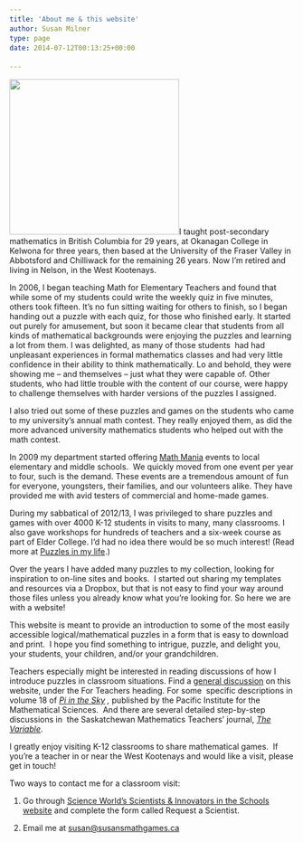 ```yaml
---
title: 'About me & this website'
author: Susan Milner
type: page
date: 2014-07-12T00:13:25+00:00

---
```

[<img loading="lazy" class="wp-image-30 size-medium alignright" src="/wp-content/uploads/2014/07/for-website-5-300x275.jpg" alt="" width="300" height="275" srcset="https://susansmathgames.pims.math.ca/wp-content/uploads/2014/07/for-website-5-300x275.jpg 300w, https://susansmathgames.pims.math.ca/wp-content/uploads/2014/07/for-website-5-1024x940.jpg 1024w, https://susansmathgames.pims.math.ca/wp-content/uploads/2014/07/for-website-5.jpg 2000w" sizes="(max-width: 300px) 100vw, 300px" />][1]I taught post-secondary mathematics in British Columbia for 29 years, at Okanagan College in Kelwona for three years, then based at the University of the Fraser Valley in Abbotsford and Chilliwack for the remaining 26 years. Now I&#8217;m retired and living in Nelson, in the West Kootenays.

In 2006, I began teaching Math for Elementary Teachers and found that while some of my students could write the weekly quiz in five minutes, others took fifteen. It&#8217;s no fun sitting waiting for others to finish, so I began handing out a puzzle with each quiz, for those who finished early. It started out purely for amusement, but soon it became clear that students from all kinds of mathematical backgrounds were enjoying the puzzles and learning a lot from them. I was delighted, as many of those students  had had unpleasant experiences in formal mathematics classes and had very little confidence in their ability to think mathematically. Lo and behold, they were showing me &#8211; and themselves &#8211; just what they were capable of. Other students, who had little trouble with the content of our course, were happy to challenge themselves with harder versions of the puzzles I assigned.

I also tried out some of these puzzles and games on the students who came to my university&#8217;s annual math contest. They really enjoyed them, as did the more advanced university mathematics students who helped out with the math contest.

In 2009 my department started offering <a title="math mania" href="https://www.ufv.ca/math/science-in-the-community/math-mania/" target="_blank" rel="noopener">Math Mania</a> events to local elementary and middle schools.  We quickly moved from one event per year to four, such is the demand. These events are a tremendous amount of fun for everyone, youngsters, their families, and our volunteers alike. They have provided me with avid testers of commercial and home-made games.

During my sabbatical of 2012/13, I was privileged to share puzzles and games with over 4000 K-12 students in visits to many, many classrooms. I also gave workshops for hundreds of teachers and a six-week course as part of Elder College. I&#8217;d had no idea there would be so much interest! (Read more at <a title="puzzles in my life" href="/wp-content/uploads/2014/09/Pages-from-Notes_Oct-Nov-RGB_Web.pdf" target="_blank" rel="noopener">Puzzles in my life</a>.)

Over the years I have added many puzzles to my collection, looking for inspiration to on-line sites and books.  I started out sharing my templates and resources via a Dropbox, but that is not easy to find your way around those files unless you already know what you&#8217;re looking for. So here we are with a website!

This website is meant to provide an introduction to some of the most easily accessible logical/mathematical puzzles in a form that is easy to download and print.  I hope you find something to intrigue, puzzle, and delight you, your students, your children, and/or your grandchildren.

Teachers especially might be interested in reading discussions of how I introduce puzzles in classroom situations. Find a <a href="/classroom-introductions/" target="_blank" rel="noopener">general discussion</a> on this website, under the For Teachers heading. For some  specific descriptions in volume 18 of _<a title="Pi in the Sky" href="http://media.pims.math.ca/pi_in_sky/pi18.pdf" target="_blank" rel="noopener">Pi in the Sky</a>_ _,_ published by the Pacific Institute for the Mathematical Sciences.  And there are several detailed step-by-step discussions in  the Saskatchewan Mathematics Teachers&#8217; journal, <a title="vol 3 Variable" href="http://smts.ca/the-variable/" target="_blank" rel="noopener"><em>The Variable</em></a>.

I greatly enjoy visiting K-12 classrooms to share mathematical games.  If you&#8217;re a teacher in or near the West Kootenays and would like a visit, please get in touch!

Two ways to contact me for a classroom visit:

1) Go through <a href="http://www.scienceworld.ca/sis" target="_blank" rel="noopener">Science World&#8217;s Scientists & Innovators in the Schools website</a> and complete the form called Request a Scientist.

2) Email me at <susan@susansmathgames.ca>

 [1]: /wp-content/uploads/2014/07/for-website-5.jpg